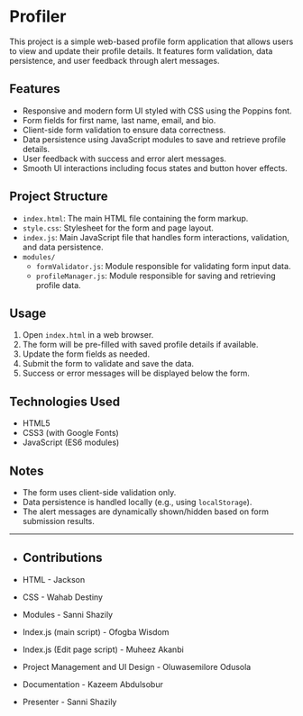# Profiler

This project is a simple web-based profile form application that allows users to view and update their profile details. It features form validation, data persistence, and user feedback through alert messages.

## Features

- Responsive and modern form UI styled with CSS using the Poppins font.
- Form fields for first name, last name, email, and bio.
- Client-side form validation to ensure data correctness.
- Data persistence using JavaScript modules to save and retrieve profile details.
- User feedback with success and error alert messages.
- Smooth UI interactions including focus states and button hover effects.

## Project Structure

- `index.html`: The main HTML file containing the form markup.
- `style.css`: Stylesheet for the form and page layout.
- `index.js`: Main JavaScript file that handles form interactions, validation, and data persistence.
- `modules/`
  - `formValidator.js`: Module responsible for validating form input data.
  - `profileManager.js`: Module responsible for saving and retrieving profile data.

## Usage

1. Open `index.html` in a web browser.
2. The form will be pre-filled with saved profile details if available.
3. Update the form fields as needed.
4. Submit the form to validate and save the data.
5. Success or error messages will be displayed below the form.

## Technologies Used

- HTML5
- CSS3 (with Google Fonts)
- JavaScript (ES6 modules)

## Notes

- The form uses client-side validation only.
- Data persistence is handled locally (e.g., using `localStorage`).
- The alert messages are dynamically shown/hidden based on form submission results.

---
- ## Contributions

- HTML - Jackson 
- CSS -  Wahab Destiny
- Modules - Sanni Shazily
- Index.js (main script) - Ofogba Wisdom
- Index.js (Edit page script) - Muheez Akanbi
- Project Management and UI Design - Oluwasemilore Odusola
- Documentation - Kazeem Abdulsobur
- Presenter - Sanni Shazily 

